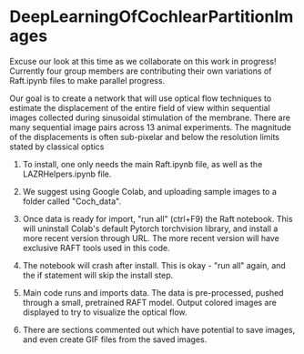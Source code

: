 # DeepLearningOfCochlearPartitionImages

Excuse our look at this time as we collaborate on this work in progress! Currently four group members are contributing their own variations of Raft.ipynb files to make parallel progress.

Our goal is to create a network that will use optical flow techniques to estimate the displacement of the entire field of view within sequential images collected during sinusoidal stimulation of the membrane. There are many sequential image pairs across 13 animal experiments. The magnitude of the displacements is often sub-pixelar and below the resolution limits stated by classical optics

1) To install, one only needs the main Raft.ipynb file, as well as the LAZRHelpers.ipynb file.

2) We suggest using Google Colab, and uploading sample images to a folder called "Coch_data". 

3) Once data is ready for import, "run all" (ctrl+F9) the Raft notebook. This will uninstall Colab's default Pytorch torchvision library, and install a more recent version through URL. The more recent version will have exclusive RAFT tools used in this code.

4)  The notebook will crash after install. This is okay - "run all" again, and the if statement will skip the install step.

5)  Main code runs and imports data. The data is pre-processed, pushed through a small, pretrained RAFT model. Output colored images are displayed to try to visualize the optical flow.

6)  There are sections commented out which have potential to save images, and even create GIF files from the saved images.
